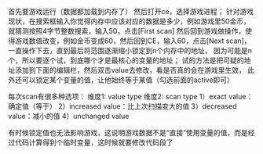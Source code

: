 首先要游戏运行（数据都加载到内存了）
然后打开ce，选择游戏进程；
针对游戏现状，在搜索框输入你觉得内存中应该对应的数据是多少，例如游戏里50金币，就猜测按照4字节整数搜索，输入50，点击[First scan]
然后回到游戏做操作，使得游戏数值改变，例如金币变成60，然后回到CE，输入60，点击[Next scan]，
一直操作下去，直到最后将范围逐渐缩小锁定到n个内存中的地址，
因为可能是n个，所以要逐个试，到底哪个才是最核心的变量的地址；
试的方法是把可疑的地址添加到下面的编辑栏，然后双击value去修改，看是否真的会在游戏里生效，
此外还可以锁定某个变量的值，让他始终等于某值（勾选前面的active即可）

每次scan有很多种选项：
维度1: value type
维度2: scan type
1）exact value：确定值（等于）
2）increased value：比上次扫描变大的值
3）decreased value：减小的值
4）unchanged value


有时候锁定值也无法影响游戏，这说明游戏数据不是“直接”使用变量的值，而是经过代码计算得到个临时变量，这时候就要修改代码段了